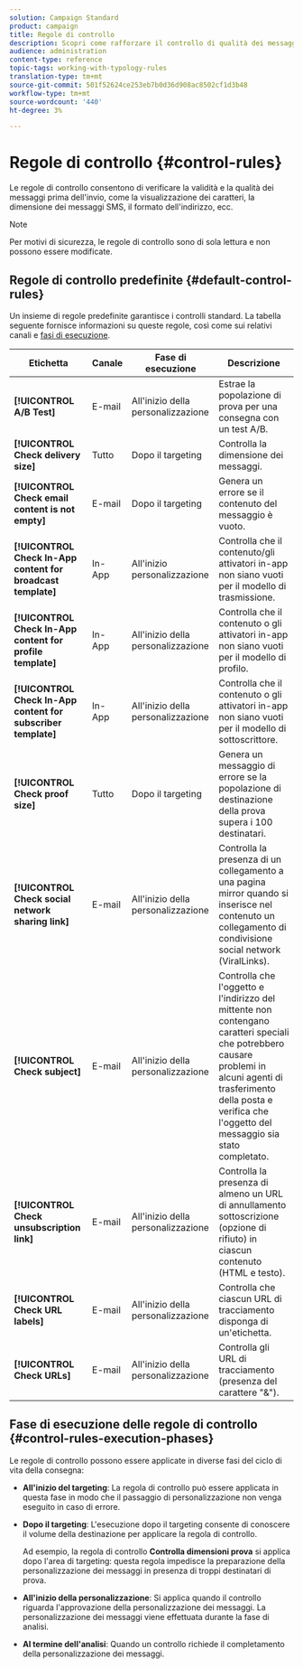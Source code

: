 ```yaml
---
solution: Campaign Standard
product: campaign
title: Regole di controllo
description: Scopri come rafforzare il controllo di qualità dei messaggi con le regole di controllo.
audience: administration
content-type: reference
topic-tags: working-with-typology-rules
translation-type: tm+mt
source-git-commit: 501f52624ce253eb7b0d36d908ac8502cf1d3b48
workflow-type: tm+mt
source-wordcount: '440'
ht-degree: 3%

---
```



# Regole di controllo {#control-rules}

Le regole di controllo consentono di verificare la validità e la qualità dei messaggi prima dell&#39;invio, come la visualizzazione dei caratteri, la dimensione dei messaggi SMS, il formato dell&#39;indirizzo, ecc.

>[!NOTE]
>
>Per motivi di sicurezza, le regole di controllo sono di sola lettura e non possono essere modificate.

## Regole di controllo predefinite {#default-control-rules}

Un insieme di regole predefinite garantisce i controlli standard. La tabella seguente fornisce informazioni su queste regole, così come sui relativi canali e [fasi di esecuzione](#control-rules-execution-phases).

| Etichetta | Canale | Fase di esecuzione | Descrizione |
---------|----------|---------|---------
| **[!UICONTROL A/B Test]** | E-mail | All&#39;inizio della personalizzazione | Estrae la popolazione di prova per una consegna con un test A/B. |
| **[!UICONTROL Check delivery size]** | Tutto | Dopo il targeting | Controlla la dimensione dei messaggi. |
| **[!UICONTROL Check email content is not empty]** | E-mail | Dopo il targeting | Genera un errore se il contenuto del messaggio è vuoto. |
| **[!UICONTROL Check In-App content for broadcast template]** | In-App | All&#39;inizio personalizzazione | Controlla che il contenuto/gli attivatori in-app non siano vuoti per il modello di trasmissione. |
| **[!UICONTROL Check In-App content for profile template]** | In-App | All&#39;inizio della personalizzazione | Controlla che il contenuto o gli attivatori in-app non siano vuoti per il modello di profilo. |
| **[!UICONTROL Check In-App content for subscriber template]** | In-App | All&#39;inizio della personalizzazione | Controlla che il contenuto o gli attivatori in-app non siano vuoti per il modello di sottoscrittore. |
| **[!UICONTROL Check proof size]** | Tutto | Dopo il targeting | Genera un messaggio di errore se la popolazione di destinazione della prova supera i 100 destinatari. |
| **[!UICONTROL Check social network sharing link]** | E-mail | All&#39;inizio della personalizzazione | Controlla la presenza di un collegamento a una pagina mirror quando si inserisce nel contenuto un collegamento di condivisione social network (ViralLinks). |
| **[!UICONTROL Check subject]** | E-mail | All&#39;inizio della personalizzazione | Controlla che l&#39;oggetto e l&#39;indirizzo del mittente non contengano caratteri speciali che potrebbero causare problemi in alcuni agenti di trasferimento della posta e verifica che l&#39;oggetto del messaggio sia stato completato. |
| **[!UICONTROL Check unsubscription link]** | E-mail | All&#39;inizio della personalizzazione | Controlla la presenza di almeno un URL di annullamento sottoscrizione (opzione di rifiuto) in ciascun contenuto (HTML e testo). |
| **[!UICONTROL Check URL labels]** | E-mail | All&#39;inizio della personalizzazione | Controlla che ciascun URL di tracciamento disponga di un&#39;etichetta. |
| **[!UICONTROL Check URLs]** | E-mail | All&#39;inizio della personalizzazione | Controlla gli URL di tracciamento (presenza del carattere &quot;&amp;&quot;). |

## Fase di esecuzione delle regole di controllo {#control-rules-execution-phases}

Le regole di controllo possono essere applicate in diverse fasi del ciclo di vita della consegna:

* **All&#39;inizio del targeting**: La regola di controllo può essere applicata in questa fase in modo che il passaggio di personalizzazione non venga eseguito in caso di errore.

* **Dopo il targeting**: L&#39;esecuzione dopo il targeting consente di conoscere il volume della destinazione per applicare la regola di controllo.

   Ad esempio, la regola di controllo **Controlla dimensioni prova** si applica dopo l&#39;area di targeting: questa regola impedisce la preparazione della personalizzazione dei messaggi in presenza di troppi destinatari di prova.

* **All&#39;inizio della personalizzazione**: Si applica quando il controllo riguarda l&#39;approvazione della personalizzazione dei messaggi. La personalizzazione dei messaggi viene effettuata durante la fase di analisi.

* **Al termine dell&#39;analisi**: Quando un controllo richiede il completamento della personalizzazione dei messaggi.
